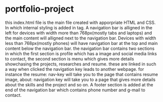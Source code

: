 # portfolio-project

this index.html file is the main file created with apporpriate HTML and CSS. In which internal styling is added in <head> tag. A navigation bar is alligned in the left for devices with width more than 768px(mostly tabs and laptops) and the main content will alligned next to the navigation bar. Devices with width less than 768px(mostly phones) will have navigation bar at the top and main content below the navigation bar. the navigation bar contains two sections in which the first section is profile which has a image and social media links to contact, the second section is menu which gives more details showchasing the projects, researches and resume. these are linked in such a way when clicked the navigation key leads to another webpage. for instance the resume: nav-key will take you to the page that contains resume image, about: navigation key will take you to a page that gives more details about the skills and the project and so on. A footer section is added at the end of the navigation bar which contains phone number and g-mail to contact.
